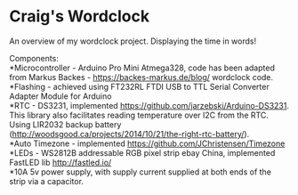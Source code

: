 # Craig's Wordclock<br />
An overview of my wordclock project.  Displaying the time in words!<br />

Components:<br />
*Microcontroller - Arduino Pro Mini Atmega328, code has been adapted from Markus Backes - https://backes-markus.de/blog/ wordclock code.<br />
*Flashing - achieved using FT232RL FTDI USB to TTL Serial Converter Adapter Module for Arduino<br />
*RTC - DS3231, implemented https://github.com/jarzebski/Arduino-DS3231. This library also facilitates reading temperature over I2C from the RTC.  Using LIR2032 backup battery (http://woodsgood.ca/projects/2014/10/21/the-right-rtc-battery/). <br />
*Auto Timezone - implemented https://github.com/JChristensen/Timezone<br />
*LEDs - WS2812B addressable RGB pixel strip ebay China, implemented FastLED lib http://fastled.io/<br />
*10A 5v power supply, with supply current supplied at both ends of the strip via a capacitor.<br />
